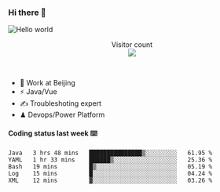 ### Hi there 👋

<img src="https://raw.githubusercontent.com/sagar-viradiya/sagar-viradiya/master/resources/banner.png" alt="Hello world">
<p align="center"> 
  Visitor count<br/>
  <img src="https://profile-counter.glitch.me/youszoe/count.svg" />
</p>
<br/>

- 🍻 Work at Beijing 
- ⚡  Java/Vue
- ✍️  Troubleshoting expert
- ♟  Devops/Power Platform 

#### Coding status last week ⌨️

<!--START_SECTION:waka-->
```text
Java   3 hrs 48 mins   ███████████████▒░░░░░░░░░   61.95 % 
YAML   1 hr 33 mins    ██████▒░░░░░░░░░░░░░░░░░░   25.36 % 
Bash   19 mins         █▒░░░░░░░░░░░░░░░░░░░░░░░   05.19 % 
Log    15 mins         █░░░░░░░░░░░░░░░░░░░░░░░░   04.24 % 
XML    12 mins         ▓░░░░░░░░░░░░░░░░░░░░░░░░   03.26 % 
```
<!--END_SECTION:waka-->

<br/>
<center><img src="http://ghchart.rshah.org/409ba5/yousazoe" alt="" /></center>


